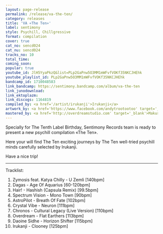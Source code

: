 ```yaml
---
layout: page-release
permalink: /release/va-the-ten/
category: releases
title: 'VA «The Ten»'
label: sentimony
style: Psychill, Chillgressive
format: compilation
cover: true
cat_no: sencd024
cat_nu: sencd024
tracks_no: 10
total_time: 
coming_soon: 
popular: true
youtube_id: JlH5YyaPkzQ&list=PLp2GaPnw5O3MM1mWFvfVOKf35NKCJHEhk
youtube_playlist_id: PLp2GaPnw5O3MM1mWFvfVOKf35NKCJHEhk
bandcamp_id: 1710048583
link_bandcamp: https://sentimony.bandcamp.com/album/va-the-ten
link_junodownload: 
link_ektoplazm: 
link_discogs: 1164819
compiled_by: <a href='/artist/irukanji'>Irukanji</a>
artwork_by: <a href='https://www.facebook.com/andytrootootoo' target='_blank'>Trootootoo</a>
mastered_by: <a href='http://overdreamstudio.com' target='_blank'>Makus (Overdream Studio)</a>
---
```


Specially for The Tenth Label Birthday, Sentimony Records team is ready to present a new psychill compilation «The Ten».

Here your will find The Ten exciting journeys by The Ten well-tried psychill minds carefully selected by Irukanji.

Have a nice trip!

---
Tracklist:

01. Zymosis feat. Katya Chilly - U Zemli [140bpm]
02. Dagas - Age Of Aquarius [60-120bpm]
03. Hair! - Hashish (Capsula Remix) [99.5bpm]
04. Spectrum Vision - Mono Town [90bpm]
05. AstroPilot - Breath Of Fate [102bpm]
06. Crystal Vibe - Neuron [111bpm]
07. Chronos - Cultural Legacy (Live Version) [110bpm]
08. Overdream - Flat Earthers [113bpm]
09. Daoine Sidhe - Horizon Shifter [115bpm]
10. Irukanji - Clooney [125bpm]
